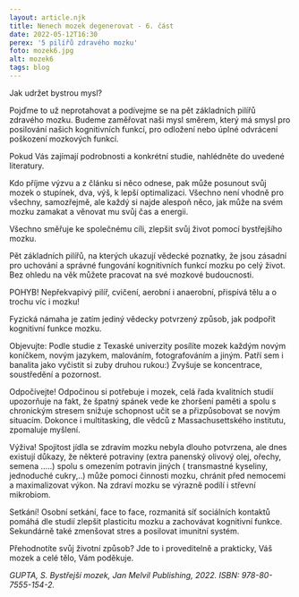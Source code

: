 ```yaml
---
layout: article.njk
title: Nenech mozek degenerovat - 6. část
date: 2022-05-12T16:30
perex: '5 pilířů zdravého mozku'
foto: mozek6.jpg
alt: mozek6
tags: blog
---
```

Jak udržet bystrou mysl?

Pojďme to už neprotahovat a podívejme se na pět základních pilířů zdravého mozku. Budeme zaměřovat naši mysl směrem, který má smysl pro posilování našich kognitivních funkcí, pro odložení nebo úplné odvrácení poškození mozkových funkcí.

Pokud Vás zajímají podrobnosti a konkrétní studie, nahlédněte do uvedené literatury.

Kdo příjme výzvu a z článku si něco odnese, pak může posunout svůj mozek o stupínek, dva, výš, k lepší optimalizaci. Všechno není vhodně pro všechny, samozřejmě, ale každý si najde alespoň něco, jak může na svém mozku zamakat a věnovat mu svůj čas a energii.

Všechno směřuje ke společnému cíli, zlepšit svůj život pomocí bystřejšího mozku.

Pět základních pilířů, na kterých ukazují vědecké poznatky, že jsou zásadní pro uchování a správné fungování kognitivních funkcí mozku po celý život. Bez ohledu na věk můžete pracovat na své mozkové budoucnosti.

POHYB! Nepřekvapivý pilíř, cvičení, aerobní i anaerobní, přispívá tělu a o trochu víc i mozku!

Fyzická námaha je zatím jediný vědecky potvrzený způsob, jak podpořit kognitivní funkce mozku.

Objevujte: Podle studie z Texaské univerzity posílíte mozek každým novým koníčkem, novým jazykem, malováním, fotografováním a jiným. Patří sem i banalita jako vyčistit si zuby druhou rukou:) Zvyšuje se koncentrace, soustředění a pozornost.

 

Odpočívejte! Odpočinou si potřebuje i mozek, celá řada kvalitních studií upozorňuje na fakt, že špatný spánek vede ke zhoršení paměti a spolu s chronickým stresem snižuje schopnost učit se a přizpůsobovat se novým situacím. Dokonce i multitasking, dle vědců z Massachusettského institutu, zpomaluje myšlení.

 

Výživa! Spojitost jídla se zdravím mozku nebyla dlouho potvrzena, ale dnes existují důkazy, že některé potraviny (extra panenský olivový olej, ořechy, semena …..) spolu s omezením potravin jiných ( transmastné kyseliny, jednoduché cukry,..) může pomoci činnosti mozku, chránit před nemocemi a maximalizovat výkon. Na zdraví mozku se výrazně podílí i střevní mikrobiom.

Setkání! Osobní setkání, face to face, rozmanitá síť sociálních kontaktů pomáhá dle studií zlepšit plasticitu mozku a zachovávat kognitivní funkce. Sekundárně také zmenšovat stres a posilovat imunitní systém.

Přehodnotíte svůj životní způsob? Jde to i proveditelně a prakticky, Váš mozek a celé tělo, Vám poděkuje.

*GUPTA, S. Bystřejší mozek, Jan Melvil Publishing, 2022.  ISBN: 978-80-7555-154-2.*